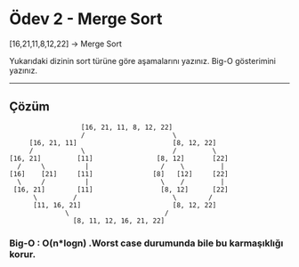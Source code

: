 # Ödev 2 - Merge Sort

[16,21,11,8,12,22] -> Merge Sort

Yukarıdaki dizinin sort türüne göre aşamalarını yazınız.
Big-O gösterimini yazınız.

---
## Çözüm
```
                  [16, 21, 11, 8, 12, 22]
                  /                      \
     [16, 21, 11]                        [8, 12, 22]
     /            \                      /         \
[16, 21]         [11]                [8, 12]       [22]
  /     \          |                  /    \         |      
[16]    [21]     [11]               [8]   [12]     [22]              
  \     /          |                  \    /         |  
 [16, 21]        [11]                 [8, 12]      [22]  
      \         /                        \        /
      [11, 16, 21]                       [8, 12, 22]  
              \                        /
                [8, 11, 12, 16, 21, 22]
```

### Big-O : O(n*logn) .Worst case durumunda bile bu karmaşıklığı korur.  
